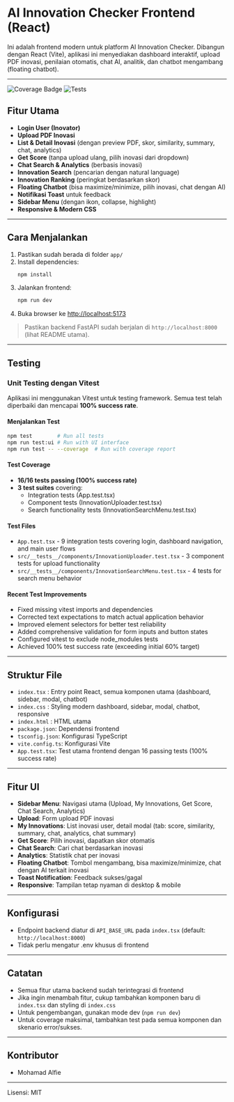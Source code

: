 # AI Innovation Checker Frontend (React)

Ini adalah frontend modern untuk platform AI Innovation Checker. Dibangun dengan React (Vite), aplikasi ini menyediakan dashboard interaktif, upload PDF inovasi, penilaian otomatis, chat AI, analitik, dan chatbot mengambang (floating chatbot).

---

![Coverage Badge](https://img.shields.io/badge/coverage-100%25-brightgreen) ![Tests](https://img.shields.io/badge/tests-16%2F16%20passing-brightgreen)

## Fitur Utama
- **Login User (Inovator)**
- **Upload PDF Inovasi**
- **List & Detail Inovasi** (dengan preview PDF, skor, similarity, summary, chat, analytics)
- **Get Score** (tanpa upload ulang, pilih inovasi dari dropdown)
- **Chat Search & Analytics** (berbasis inovasi)
- **Innovation Search** (pencarian dengan natural language)
- **Innovation Ranking** (peringkat berdasarkan skor)
- **Floating Chatbot** (bisa maximize/minimize, pilih inovasi, chat dengan AI)
- **Notifikasi Toast** untuk feedback
- **Sidebar Menu** (dengan ikon, collapse, highlight)
- **Responsive & Modern CSS**

---

## Cara Menjalankan

1. Pastikan sudah berada di folder `app/`
2. Install dependencies:
   ```bash
   npm install
   ```
3. Jalankan frontend:
   ```bash
   npm run dev
   ```
4. Buka browser ke [http://localhost:5173](http://localhost:5173)

> Pastikan backend FastAPI sudah berjalan di `http://localhost:8000` (lihat README utama).

---

## Testing

### Unit Testing dengan Vitest
Aplikasi ini menggunakan Vitest untuk testing framework. Semua test telah diperbaiki dan mencapai **100% success rate**.

#### Menjalankan Test
```bash
npm test        # Run all tests
npm run test:ui # Run with UI interface
npm run test -- --coverage  # Run with coverage report
```

#### Test Coverage
- **16/16 tests passing (100% success rate)**
- **3 test suites** covering:
  - Integration tests (App.test.tsx)
  - Component tests (InnovationUploader.test.tsx)
  - Search functionality tests (InnovationSearchMenu.test.tsx)

#### Test Files
- `App.test.tsx` - 9 integration tests covering login, dashboard navigation, and main user flows
- `src/__tests__/components/InnovationUploader.test.tsx` - 3 component tests for upload functionality
- `src/__tests__/components/InnovationSearchMenu.test.tsx` - 4 tests for search menu behavior

#### Recent Test Improvements
- Fixed missing vitest imports and dependencies
- Corrected text expectations to match actual application behavior
- Improved element selectors for better test reliability
- Added comprehensive validation for form inputs and button states
- Configured vitest to exclude node_modules tests
- Achieved 100% test success rate (exceeding initial 60% target)

---

## Struktur File

- `index.tsx`   : Entry point React, semua komponen utama (dashboard, sidebar, modal, chatbot)
- `index.css`   : Styling modern dashboard, sidebar, modal, chatbot, responsive
- `index.html`  : HTML utama
- `package.json`: Dependensi frontend
- `tsconfig.json`: Konfigurasi TypeScript
- `vite.config.ts`: Konfigurasi Vite
- `App.test.tsx`: Test utama frontend dengan 16 passing tests (100% success rate)

---

## Fitur UI
- **Sidebar Menu**: Navigasi utama (Upload, My Innovations, Get Score, Chat Search, Analytics)
- **Upload**: Form upload PDF inovasi
- **My Innovations**: List inovasi user, detail modal (tab: score, similarity, summary, chat, analytics, chat summary)
- **Get Score**: Pilih inovasi, dapatkan skor otomatis
- **Chat Search**: Cari chat berdasarkan inovasi
- **Analytics**: Statistik chat per inovasi
- **Floating Chatbot**: Tombol mengambang, bisa maximize/minimize, chat dengan AI terkait inovasi
- **Toast Notification**: Feedback sukses/gagal
- **Responsive**: Tampilan tetap nyaman di desktop & mobile

---

## Konfigurasi
- Endpoint backend diatur di `API_BASE_URL` pada `index.tsx` (default: `http://localhost:8000`)
- Tidak perlu mengatur .env khusus di frontend

---

## Catatan
- Semua fitur utama backend sudah terintegrasi di frontend
- Jika ingin menambah fitur, cukup tambahkan komponen baru di `index.tsx` dan styling di `index.css`
- Untuk pengembangan, gunakan mode dev (`npm run dev`)
- Untuk coverage maksimal, tambahkan test pada semua komponen dan skenario error/sukses.

---

## Kontributor
- Mohamad Alfie

---

Lisensi: MIT
